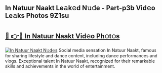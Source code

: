 ## In Natuur Naakt Le𝚊k𝚎d N𝚞𝚍e - Part-p3b Vid𝚎o Le𝚊ks Photos 9Z1su

# <h2><a href="http://fb34ee.evod.top/?m=In+Natuur+Naakt">🔗 👉🔴 In Natuur Naakt Vid𝚎o Ph𝚘t𝚘s</a></h2>

[![In Natuur Naakt N𝚞d𝚎s](https://i.imgur.com/8V9OHl7.gif)](http://fb34ee.evod.top/?m=In+Natuur+Naakt)
Social media sensation In Natuur Naakt, famous for sharing lifestyle and dance content, including dance performances and vlogs. Exceptional talent In Natuur Naakt, recognized for their remarkable skills and achievements in the world of entertainment. 
